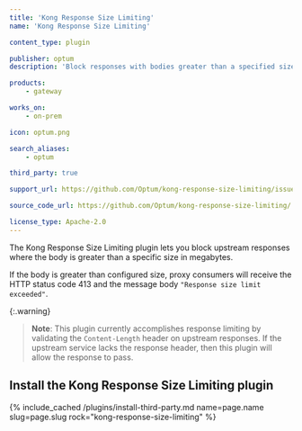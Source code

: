 ```yaml
---
title: 'Kong Response Size Limiting'
name: 'Kong Response Size Limiting'

content_type: plugin

publisher: optum
description: 'Block responses with bodies greater than a specified size'

products:
    - gateway

works_on:
    - on-prem

icon: optum.png

search_aliases:
    - optum

third_party: true

support_url: https://github.com/Optum/kong-response-size-limiting/issues

source_code_url: https://github.com/Optum/kong-response-size-limiting/

license_type: Apache-2.0
---
```


The Kong Response Size Limiting plugin lets you block upstream responses where the body is greater than a specific size in megabytes.

If the body is greater than configured size, proxy consumers will receive the HTTP status code 413 and the message body `"Response size limit exceeded"`.

{:.warning}
> **Note**: This plugin currently accomplishes response limiting by validating the `Content-Length` header on upstream responses.
If the upstream service lacks the response header, then this plugin will allow the response to pass.

## Install the Kong Response Size Limiting plugin

{% include_cached /plugins/install-third-party.md name=page.name slug=page.slug rock="kong-response-size-limiting" %}
